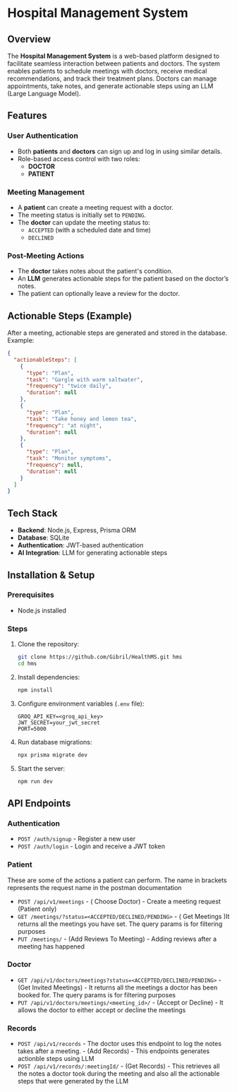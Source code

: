 # Hospital Management System

## Overview
The **Hospital Management System** is a web-based platform designed to facilitate seamless interaction between patients and doctors. The system enables patients to schedule meetings with doctors, receive medical recommendations, and track their treatment plans. Doctors can manage appointments, take notes, and generate actionable steps using an LLM (Large Language Model).

## Features
### User Authentication
- Both **patients** and **doctors** can sign up and log in using similar details.
- Role-based access control with two roles:
  - **DOCTOR**
  - **PATIENT**

### Meeting Management
- A **patient** can create a meeting request with a doctor.
- The meeting status is initially set to `PENDING`.
- The **doctor** can update the meeting status to:
  - `ACCEPTED` (with a scheduled date and time)
  - `DECLINED`

### Post-Meeting Actions
- The **doctor** takes notes about the patient's condition.
- An **LLM** generates actionable steps for the patient based on the doctor’s notes.
- The patient can optionally leave a review for the doctor.

## Actionable Steps (Example)
After a meeting, actionable steps are generated and stored in the database. Example:

```json
{
  "actionableSteps": [
    {
      "type": "Plan",
      "task": "Gargle with warm saltwater",
      "frequency": "twice daily",
      "duration": null
    },
    {
      "type": "Plan",
      "task": "Take honey and lemon tea",
      "frequency": "at night",
      "duration": null
    },
    {
      "type": "Plan",
      "task": "Monitor symptoms",
      "frequency": null,
      "duration": null
    }
  ]
}
```

## Tech Stack
- **Backend**: Node.js, Express, Prisma ORM
- **Database**: SQLite
- **Authentication**: JWT-based authentication
- **AI Integration**: LLM for generating actionable steps

## Installation & Setup
### Prerequisites
- Node.js installed


### Steps
1. Clone the repository:
   ```sh
   git clone https://github.com/Gibril/HealthMS.git hms
   cd hms
   ```
2. Install dependencies:
   ```sh
   npm install
   ```
3. Configure environment variables (`.env` file):
   ```env
   GROQ_API_KEY=<groq_api_key>
   JWT_SECRET=your_jwt_secret
   PORT=5000
   ```
4. Run database migrations:
   ```sh
   npx prisma migrate dev
   ```
5. Start the server:
   ```sh
   npm run dev
   ```

## API Endpoints
### Authentication
- `POST /auth/signup` - Register a new user
- `POST /auth/login` - Login and receive a JWT token

### Patient 
These are some of the actions a patient can perform. The name in brackets represents the request name in the postman documentation
- `POST /api/v1/meetings` - ( Choose Doctor) - Create a meeting request (Patient only)
- `GET /meetings/?status=<ACCEPTED/DECLINED/PENDING>` - ( Get Meetings )It returns all the meetings you have set. The query params is for filtering purposes
- `PUT /meetings/` - (Add Reviews To Meeting) - Adding reviews after a meeting has happened


### Doctor
- `GET /api/v1/doctors/meetings?status=<ACCEPTED/DECLINED/PENDING>` - (Get Invited Meetings) - It returns all the meetings a doctor has been booked for. The query params is for filtering purposes
- `PUT /api/v1/doctors/meetings/<meeting_id>/` - (Accept or Decline) - It allows the doctor to either accept or decline the meetings

### Records
- `POST /api/v1/records` - The doctor uses this endpoint to log the notes takes after a meeting. - (Add Records) - This endpoints generates actionble steps using LLM
- `POST /api/v1/records/:meetingId/` - (Get Records) - This retrieves all the notes a doctor took during the meeting and also all the actionable steps that were generated by the LLM



